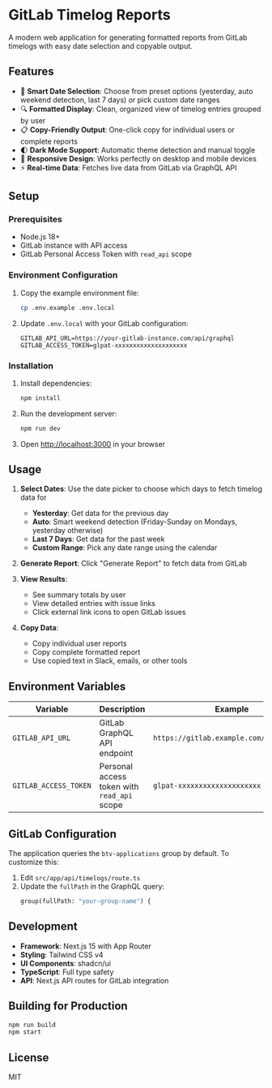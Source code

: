 # GitLab Timelog Reports

A modern web application for generating formatted reports from GitLab timelogs with easy date selection and copyable output.

## Features

- 📅 **Smart Date Selection**: Choose from preset options (yesterday, auto weekend detection, last 7 days) or pick custom date ranges
- 🔍 **Formatted Display**: Clean, organized view of timelog entries grouped by user
- 📋 **Copy-Friendly Output**: One-click copy for individual users or complete reports
- 🌓 **Dark Mode Support**: Automatic theme detection and manual toggle
- 📱 **Responsive Design**: Works perfectly on desktop and mobile devices
- ⚡ **Real-time Data**: Fetches live data from GitLab via GraphQL API

## Setup

### Prerequisites

- Node.js 18+ 
- GitLab instance with API access
- GitLab Personal Access Token with `read_api` scope

### Environment Configuration

1. Copy the example environment file:
   ```bash
   cp .env.example .env.local
   ```

2. Update `.env.local` with your GitLab configuration:
   ```env
   GITLAB_API_URL=https://your-gitlab-instance.com/api/graphql
   GITLAB_ACCESS_TOKEN=glpat-xxxxxxxxxxxxxxxxxxxx
   ```

### Installation

1. Install dependencies:
   ```bash
   npm install
   ```

2. Run the development server:
   ```bash
   npm run dev
   ```

3. Open [http://localhost:3000](http://localhost:3000) in your browser

## Usage

1. **Select Dates**: Use the date picker to choose which days to fetch timelog data for
   - **Yesterday**: Get data for the previous day
   - **Auto**: Smart weekend detection (Friday-Sunday on Mondays, yesterday otherwise)
   - **Last 7 Days**: Get data for the past week
   - **Custom Range**: Pick any date range using the calendar

2. **Generate Report**: Click "Generate Report" to fetch data from GitLab

3. **View Results**: 
   - See summary totals by user
   - View detailed entries with issue links
   - Click external link icons to open GitLab issues

4. **Copy Data**:
   - Copy individual user reports
   - Copy complete formatted report
   - Use copied text in Slack, emails, or other tools

## Environment Variables

| Variable | Description | Example |
|----------|-------------|---------|
| `GITLAB_API_URL` | GitLab GraphQL API endpoint | `https://gitlab.example.com/api/graphql` |
| `GITLAB_ACCESS_TOKEN` | Personal access token with `read_api` scope | `glpat-xxxxxxxxxxxxxxxxxxxx` |

## GitLab Configuration

The application queries the `btv-applications` group by default. To customize this:

1. Edit `src/app/api/timelogs/route.ts`
2. Update the `fullPath` in the GraphQL query:
   ```graphql
   group(fullPath: "your-group-name") {
   ```

## Development

- **Framework**: Next.js 15 with App Router
- **Styling**: Tailwind CSS v4
- **UI Components**: shadcn/ui
- **TypeScript**: Full type safety
- **API**: Next.js API routes for GitLab integration

## Building for Production

```bash
npm run build
npm start
```

## License

MIT
